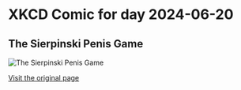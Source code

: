 
# XKCD Comic for day 2024-06-20

## The Sierpinski Penis Game

![The Sierpinski Penis Game](https://imgs.xkcd.com/comics/the_sierpinski_penis_game.jpg "Inappropriate places for the Penis Game include baby showers and terrorist attacks")

[Visit the original page](https://xkcd.com/95/)
